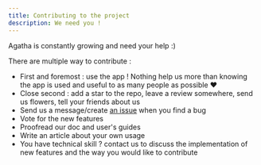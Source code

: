 ```yaml
---
title: Contributing to the project
description: We need you !
---
```


Agatha is constantly growing and need your help :) 

There are multiple way to contribute : 

- First and foremost : use the app ! Nothing help us more than knowing the app is used and useful to as many people as possible ❤️
- Close second : add a star to the repo, leave a review somewhere, send us flowers, tell your friends about us
- Send us a message/create [an issue](https://github.com/agatha-budget/agatha-budget/issues/new) when you find a bug
- Vote for the new features
- Proofread our doc and user's guides
- Write an article about your own usage
- You have technical skill ? contact us to discuss the implementation of new features and the way you would like to contribute
